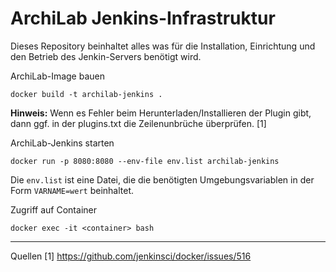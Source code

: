 # ArchiLab Jenkins-Infrastruktur
Dieses Repository beinhaltet alles was für die Installation, Einrichtung und den Betrieb des Jenkin-Servers benötigt wird.


ArchiLab-Image bauen

``` posh
docker build -t archilab-jenkins .
```

**Hinweis:** Wenn es Fehler beim Herunterladen/Installieren der Plugin gibt, dann ggf. in der plugins.txt die Zeilenunbrüche überprüfen. [1]


ArchiLab-Jenkins starten
``` posh
docker run -p 8080:8080 --env-file env.list archilab-jenkins
```

Die `env.list` ist eine Datei, die die benötigten Umgebungsvariablen in der Form `VARNAME=wert` beinhaltet.

Zugriff auf Container
``` posh
docker exec -it <container> bash
```

---
Quellen
[1] https://github.com/jenkinsci/docker/issues/516